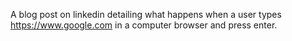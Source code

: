 A blog post on linkedin detailing what happens when a user types https://www.google.com in a computer browser and press enter.
